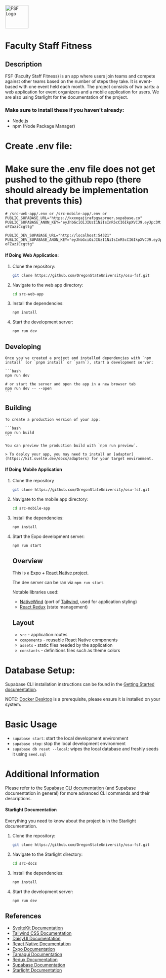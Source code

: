 <img src="src-web-app/static/about/logo.png" alt="FSF Logo" width="75"/>

# Faculty Staff Fitness

## Description
FSF (Faculty Staff Fitness) is an app where users join teams and compete against other teams based on the number of steps they take. It is event-based with one event held each month. The project consists of two parts: a web application for event organizers and a mobile application for users.  We are also using Starlight for the documentation of the project.

### Make sure to install these if you haven't already:
- Node.js
- npm (Node Package Manager)



# Create .env file:
# Make sure the .env file does not get pushed to the github repo (there should already be implementation that prevents this)

    # /src-web-app/.env or /src-mobile-app/.env or 
    PUBLIC_SUPABASE_URL="https://kxxogajirafpgyapruer.supabase.co"
    PUBLIC_SUPABASE_ANON_KEY="eyJhbGciOiJIUzI1NiIsInR5cCI6IkpXVCJ9.eyJpc3MiOiJzdXBhYmFzZSIsInJlZiI6Imt4eG9nYWppcmFmcGd5YXBydWVyIiwicm9sZSI6ImFub24iLCJpYXQiOjE3Mjk2MjIwNTksImV4cCI6MjA0NTE5ODA1OX0.rETttMwR_LeLb9d7KRablKMPbdQSVa-oFZaziCcgttg"

    PUBLIC_DEV_SUPABASE_URL="http://localhost:54321"
    PUBLIC_DEV_SUPABASE_ANON_KEY="eyJhbGciOiJIUzI1NiIsInR5cCI6IkpXVCJ9.eyJpc3MiOiJzdXBhYmFzZSIsInJlZiI6Imt4eG9nYWppcmFmcGd5YXBydWVyIiwicm9sZSI6ImFub24iLCJpYXQiOjE3Mjk2MjIwNTksImV4cCI6MjA0NTE5ODA1OX0.rETttMwR_LeLb9d7KRablKMPbdQSVa-oFZaziCcgttg"




#### If Doing Web Application: 

1. Clone the repository:
    ```bash
    git clone https://github.com/OregonStateUniversity/osu-fsf.git
    ```

2. Navigate to the web app directory:
    ```bash
    cd src-web-app
    ```

3. Install the dependencies:
    ```bash
    npm install
    ```

4. Start the development server:
    ```bash
    npm run dev
    ```

## Developing

    Once you've created a project and installed dependencies with `npm install` (or `pnpm install` or `yarn`), start a development server:

    ```bash
    npm run dev

    # or start the server and open the app in a new browser tab
    npm run dev -- --open
    ```

## Building

    To create a production version of your app:

    ```bash
    npm run build
    ```

    You can preview the production build with `npm run preview`.

    > To deploy your app, you may need to install an [adapter](https://kit.svelte.dev/docs/adapters) for your target environment.





#### If Doing Mobile Application

1. Clone the repository
    ```bash
    git clone https://github.com/OregonStateUniversity/osu-fsf.git
    ```

2. Navigate to the mobile app directory:
    ```bash
    cd src-mobile-app
    ```

3. Install the dependencies:
    ```bash
    npm install
    ```

4. Start the Expo development server:
    ```bash
    npm run start
    ```

    ## Overview

    This is a [Expo](https://docs.expo.dev/) + [React Native project](https://reactnative.dev/docs/).

    The dev server can be ran via ```npm run start```.

    Notable libraries used:
    * [NativeWind](https://www.nativewind.dev/) (port of [Tailwind](https://tailwindcss.com/docs/), used for application styling)
    * [React Redux](https://react-redux.js.org/) (state management)

    ## Layout

    * ```src``` - application routes
    * ```components``` - reusable React Native components
    * ```assets``` - static files needed by the application
    * ```constants``` - definitions files such as theme colors







# Database Setup:
Supabase CLI installation instructions can be found in the [Getting Started documentation](https://supabase.com/docs/guides/cli/getting-started).

NOTE: [Docker Desktop](https://docs.docker.com/desktop/install/windows-install/) is a prerequisite, please ensure it is installed on your system.

# Basic Usage
* `supabase start`: start the local development environment
* `supabase stop`: stop the local development environment
* `supabase db reset --local`: wipes the local database and freshly seeds it using `seed.sql`

# Additional Information
Please refer to the [Supabase CLI documentation](https://supabase.com/docs/guides/cli) (and Supabase documentation in general) for more advanced CLI commands and their descriptions.






#### Starlight Documentation

Everything you need to know about the project is in the Starlight documentation. 

1. Clone the repository:
    ```bash
    git clone https://github.com/OregonStateUniversity/osu-fsf.git
    ```
2. Navigate to the Starlight directory:
    ```bash
    cd src-docs
    ```
3. Install the dependencies:
    ```bash
    npm install
    ```
4. Start the development server:
    ```bash
    npm run dev
    ```


## References
- [SvelteKit Documentation](https://kit.svelte.dev/docs/introduction)
- [Tailwind CSS Documentation](https://tailwindcss.com/docs)
- [DaisyUI Documentation](https://daisyui.com/)
- [React Native Documentation](https://reactnative.dev/docs/getting-started)
- [Expo Documentation](https://docs.expo.dev/)
- [Tamagui Documentation](https://tamagui.dev/)
- [Redux Documentation](https://redux.js.org/introduction/getting-started)
- [Supabase Documentation](https://supabase.io/docs)
- [Starlight Documentation](https://starlight.astro.build/)